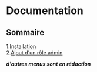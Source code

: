 # Documentation

## Sommaire

1.[Installation](installation.md)  
2.[Ajout d'un rôle admin](admin.md)

***d'autres menus sont en rédaction***
